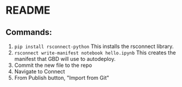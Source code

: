 # README

## Commands: 
1. `pip install rsconnect-python`
    This installs the rsconnect library.
2. `rsconnect write-manifest notebook hello.ipynb`
    This creates the manifest that GBD will use to autodeploy. 
3. Commit the new file to the repo
4. Navigate to Connect
5. From Publish button, "Import from Git"

